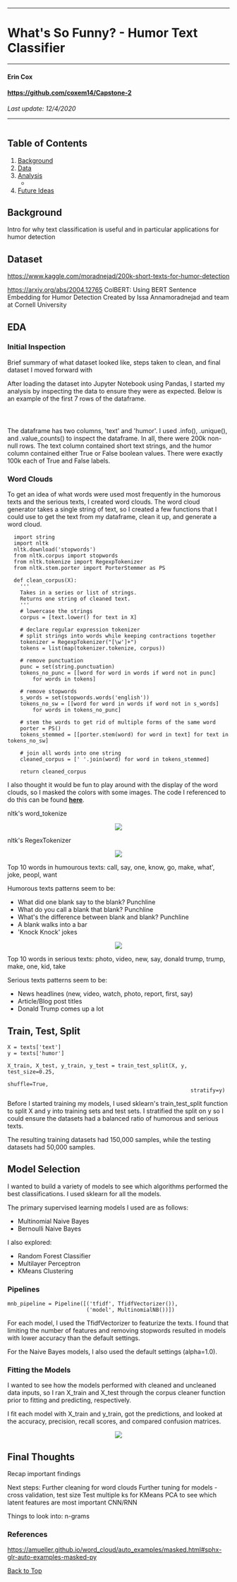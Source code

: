 **********************************************
# What's So Funny? - Humor Text Classifier
**********************************************

#### Erin Cox
#### https://github.com/coxem14/Capstone-2
*Last update: 12/4/2020*
***

<p align = 'center'>
    <img src = ''>
</p>

## Table of Contents
1. [Background](#Background)
2. [Data](#Data)
3. [Analysis](#Analysis)
    * [](#)
4. [Future Ideas](#)


## Background

Intro for why text classification is useful and in particular applications for humor detection

## Dataset

https://www.kaggle.com/moradnejad/200k-short-texts-for-humor-detection

https://arxiv.org/abs/2004.12765 ColBERT: Using BERT Sentence Embedding for Humor Detection Created by Issa Annamoradnejad and team at Cornell University

## EDA

### Initial Inspection

Brief summary of what dataset looked like, steps taken to clean, and final dataset I moved forward with

After loading the dataset into Jupyter Notebook using Pandas, I started my analysis by inspecting the data to ensure they were as expected. Below is an example of the first 7 rows of the dataframe.

<p align = 'center'>
    <img src = ''>
</p>

<p align = 'center'>
    <img src = ''>
</p>

<p align = 'center'>
    <img src = ''>
</p>

The dataframe has two columns, 'text' and 'humor'. I used .info(), .unique(), and .value_counts() to inspect the dataframe. In all, there were 200k non-null rows. The text column contained short text strings, and the humor column contained either True or False boolean values. There were exactly 100k each of True and False labels.

### Word Clouds

To get an idea of what words were used most frequently in the humorous texts and the serious texts, I created word clouds. The word cloud generator takes a single string of text, so I created a few functions that I could use to get the text from my dataframe, clean it up, and generate a word cloud.

```
  import string
  import nltk
  nltk.download('stopwords')
  from nltk.corpus import stopwords
  from nltk.tokenize import RegexpTokenizer
  from nltk.stem.porter import PorterStemmer as PS

  def clean_corpus(X):
    '''
    Takes in a series or list of strings.
    Returns one string of cleaned text.
    '''
    # lowercase the strings
    corpus = [text.lower() for text in X] 

    # declare regular expression tokenizer
    # split strings into words while keeping contractions together
    tokenizer = RegexpTokenizer("[\w']+")
    tokens = list(map(tokenizer.tokenize, corpus)) 
    
    # remove punctuation
    punc = set(string.punctuation)
    tokens_no_punc = [[word for word in words if word not in punc]
        for words in tokens]
   
    # remove stopwords
    s_words = set(stopwords.words('english'))
    tokens_no_sw = [[word for word in words if word not in s_words]
        for words in tokens_no_punc]
    
    # stem the words to get rid of multiple forms of the same word
    porter = PS()
    tokens_stemmed = [[porter.stem(word) for word in text] for text in tokens_no_sw]
    
    # join all words into one string
    cleaned_corpus = [' '.join(word) for word in tokens_stemmed]
    
    return cleaned_corpus
```
I also thought it would be fun to play around with the display of the word clouds, so I masked the colors with some images. The code I referenced to do this can be found __[here](https://amueller.github.io/word_cloud/auto_examples/masked.html#sphx-glr-auto-examples-masked-py)__.

nltk's word_tokenize
<p align = 'center'>
    <img src = 'https://github.com/coxem14/Capstone-2/blob/main/images/old_wc.png'>
</p>

nltk's RegexTokenizer
<p align = 'center'>
    <img src = 'https://github.com/coxem14/Capstone-2/blob/main/images/wc_humor.png'>
</p>

Top 10 words in humourous texts: call, say, one, know, go, make, what', joke, peopl, want

Humorous texts patterns seem to be: 
* What did one blank say to the blank? Punchline
* What do you call a blank that blank? Punchline
* What's the difference between blank and blank? Punchline
* A blank walks into a bar
* 'Knock Knock' jokes

<p align = 'center'>
    <img src = 'https://github.com/coxem14/Capstone-2/blob/main/images/wc_serious.png'>
</p>

Top 10 words in serious texts: photo, video, new, say, donald trump, trump, make, one, kid, take

Serious texts patterns seem to be:
* News headlines (new, video, watch, photo, report, first, say)
* Article/Blog post titles
* Donald Trump comes up a lot

## Train, Test, Split

```
X = texts['text']
y = texts['humor']

X_train, X_test, y_train, y_test = train_test_split(X, y, test_size=0.25, 
                                                          shuffle=True, 
                                                          stratify=y)
```
Before I started training my models, I used sklearn's train_test_split function to split X and y into training sets and test sets. I stratified the split on y so I could ensure the datasets had a balanced ratio of humorous and serious texts.

The resulting training datasets had 150,000 samples, while the testing datasets had 50,000 samples.

## Model Selection

I wanted to build a variety of models to see which algorithms performed the best classifications. I used sklearn for all the models.

The primary supervised learning models I used are as follows:
* Multinomial Naive Bayes
* Bernoulli Naive Bayes

I also explored:
* Random Forest Classifier
* Multilayer Perceptron
* KMeans Clustering

### Pipelines

```
mnb_pipeline = Pipeline([('tfidf', TfidfVectorizer()),
                         ('model', MultinomialNB())])
```
For each model, I used the TfidfVectorizer to featurize the texts. I found that limiting the number of features and removing stopwords resulted in models with lower accuracy than the default settings.

For the Naive Bayes models, I also used the default settings (alpha=1.0).

### Fitting the Models

I wanted to see how the models performed with cleaned and uncleaned data inputs, so I ran X_train and X_test through the corpus cleaner function prior to fitting and predicting, respectively.

I fit each model with X_train and y_train, got the predictions, and looked at the accuracy, precision, recall scores, and compared confusion matrices.

<p align = 'center'>
    <img src = 'https://github.com/coxem14/Capstone-2/blob/main/images/confusion_matrices.png'>
</p>


## Final Thoughts

Recap important findings

Next steps:
Further cleaning for word clouds
Further tuning for models - cross validation, test size
Test multiple ks for KMeans
PCA to see which latent features are most important
CNN/RNN


Things to look into: n-grams

### References
https://amueller.github.io/word_cloud/auto_examples/masked.html#sphx-glr-auto-examples-masked-py


[Back to Top](#Table-of-Contents)